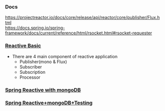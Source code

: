 ### Docs
https://projectreactor.io/docs/core/release/api/reactor/core/publisher/Flux.html   <br/>
https://docs.spring.io/spring-framework/docs/current/reference/html/rsocket.html#rsocket-requester

### [Reactive Basic](/reactive-basic.md)
- There are 4 main component of reactive application
  - Publisher(mono & Flux)
  - Subscriber
  - Subscription
  - Processor

### [Spring Reactive with mongoDB](/sreactive-mongo-integration/reactive-mongodb.md)
### [Spring Reactive+mongoDB+Testing](/sreactive-mongo-integration2/reactive-mongodb-testing.md)
